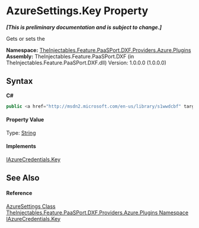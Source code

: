 # AzureSettings.Key Property 
 _**\[This is preliminary documentation and is subject to change.\]**_

Gets or sets the 

**Namespace:**&nbsp;<a href="7b39a861-bd82-d252-6fed-615bd3ef6134">TheInjectables.Feature.PaaSPort.DXF.Providers.Azure.Plugins</a><br />**Assembly:**&nbsp;TheInjectables.Feature.PaaSPort.DXF (in TheInjectables.Feature.PaaSPort.DXF.dll) Version: 1.0.0.0 (1.0.0.0)

## Syntax

**C#**<br />
``` C#
public <a href="http://msdn2.microsoft.com/en-us/library/s1wwdcbf" target="_blank">string</a> Key { get; set; }
```


#### Property Value
Type: <a href="http://msdn2.microsoft.com/en-us/library/s1wwdcbf" target="_blank">String</a>

#### Implements
<a href="b89000bd-d9aa-d7e9-1ccd-76d84bbf5dc8">IAzureCredentials.Key</a><br />

## See Also


#### Reference
<a href="893fc694-5b06-0386-51cc-f256663f152f">AzureSettings Class</a><br /><a href="7b39a861-bd82-d252-6fed-615bd3ef6134">TheInjectables.Feature.PaaSPort.DXF.Providers.Azure.Plugins Namespace</a><br /><a href="b89000bd-d9aa-d7e9-1ccd-76d84bbf5dc8">IAzureCredentials.Key</a><br />
